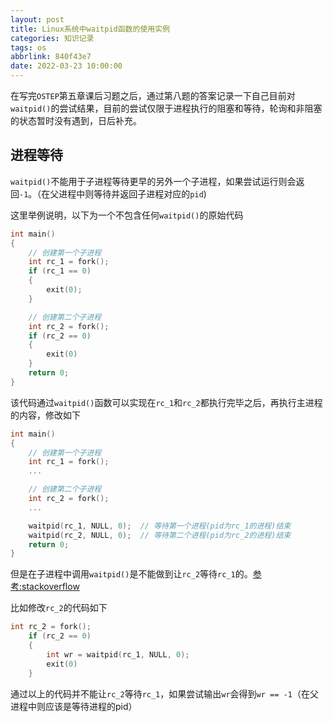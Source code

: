 ```yaml
---
layout: post
title: Linux系统中waitpid函数的使用实例
categories: 知识记录
tags: os
abbrlink: 840f43e7
date: 2022-03-23 10:00:00
---
```


在写完`OSTEP`第五章课后习题之后，通过第八题的答案记录一下自己目前对`waitpid()`的尝试结果，目前的尝试仅限于进程执行的阻塞和等待，轮询和非阻塞的状态暂时没有遇到，日后补充。

## 进程等待

`waitpid()`不能用于子进程等待更早的另外一个子进程，如果尝试运行则会返回`-1`。（在父进程中则等待并返回子进程对应的`pid`)

这里举例说明，以下为一个不包含任何`waitpid()`的原始代码

```cpp
int main()
{
    // 创建第一个子进程
    int rc_1 = fork(); 
    if (rc_1 == 0)
    {
        exit(0);
    }

    // 创建第二个子进程
    int rc_2 = fork();
    if (rc_2 == 0)
    {
        exit(0)
    }
    return 0;
}
```

该代码通过`waitpid()`函数可以实现在`rc_1`和`rc_2`都执行完毕之后，再执行主进程的内容，修改如下

```cpp
int main()
{
    // 创建第一个子进程
    int rc_1 = fork();
    ...

    // 创建第二个子进程
    int rc_2 = fork();
    ...

    waitpid(rc_1, NULL, 0);  // 等待第一个进程(pid为rc_1的进程)结束
    waitpid(rc_2, NULL, 0);  // 等待第二个进程(pid为rc_2的进程)结束
    return 0;
}
```

但是在子进程中调用`waitpid()`是不能做到让`rc_2`等待`rc_1`的。[参考:stackoverflow](https://stackoverflow.com/questions/17330182/what-happens-if-i-use-wait-in-child-process)

比如修改`rc_2`的代码如下

```cpp
int rc_2 = fork();
    if (rc_2 == 0)
    {
        int wr = waitpid(rc_1, NULL, 0);
        exit(0)
    }
```

通过以上的代码并不能让`rc_2`等待`rc_1`，如果尝试输出`wr`会得到`wr == -1`（在父进程中则应该是等待进程的pid）
